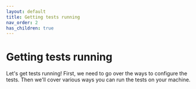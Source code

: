 ```yaml
---
layout: default
title: Getting tests running
nav_order: 2
has_children: true
---
```


# Getting tests running

Let's get tests running! First, we need to go over the ways to configure the
tests. Then we'll cover various ways you can run the tests on your machine.
